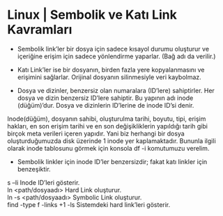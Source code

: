 # Linux | Sembolik ve Katı Link Kavramları

- Sembolik link’ler bir dosya için sadece kısayol durumu oluşturur ve içeriğine erişim için sadece yönlendirme yaparlar. (Bağ adı da verilir.)

- Katı Link’ler ise bir dosyanın, birden fazla yere kopyalanmasını ve erişimini sağlarlar. Orijinal
dosyanın silinmesiyle veri kaybolmaz.

- Dosya ve dizinler, benzersiz olan numaralara (ID’lere) sahiptirler. Her dosya ve dizin benzersiz ID’lere
sahiptir. Bu yapının adı inode (düğüm)’dur. Dosya ve dizinlerin ID’lerine de inode ID’si denir.

Inode(düğüm), dosyanın sahibi, oluşturulma tarihi, boyutu, tipi, erişim hakları, en son erişim tarihi ve en son değişikliklerin yapıldığı tarih gibi birçok meta verileri içeren yapıdır. Yani biz herhangi bir dosya oluşturduğumuzda disk üzerinde 1 inode yer kaplamaktadır. Bununla ilgili olarak inode tablosunu görmek için konsola df -i komutumuzu verelim.

- Sembolik linkler için inode ID’ler benzersizdir; fakat katı linkler için benzeşiktir.

s –li <dosyaadi> Inode ID’leri gösterir.<br>
ln <path/dosyaadı> Hard Link oluşturur.<br>
ln -s <path/dosyaadı> Symbolic Link oluşturur.<br>
find -type f -links +1 -ls Sistemdeki hard link’leri gösterir.<br>